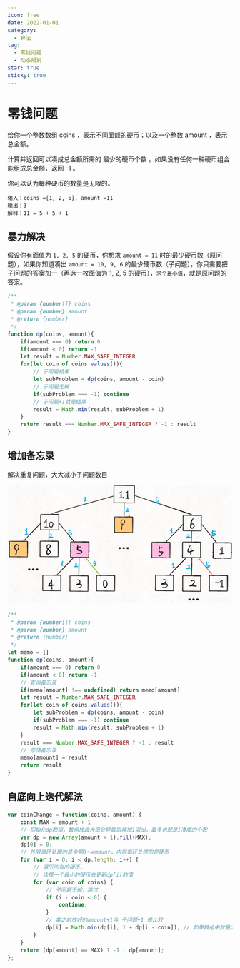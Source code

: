 ```yaml
---
icon: free
date: 2022-01-01
category:
  - 算法
tag:
  - 零钱问题
  - 动态规划
star: true
sticky: true
---
```

# 零钱问题

给你一个整数数组 coins ，表示不同面额的硬币；以及一个整数 amount ，表示总金额。

计算并返回可以凑成总金额所需的 最少的硬币个数 。如果没有任何一种硬币组合能组成总金额，返回 -1 。

你可以认为每种硬币的数量是无限的。

```
输入：coins =[1, 2, 5], amount =11
输出：3
解释：11 = 5 + 5 + 1
```

## 暴力解决

假设你有面值为 `1, 2, 5` 的硬币，你想求 `amount = 11` 时的最少硬币数（原问题），如果你知道凑出 `amount = 10, 9, 6` 的最少硬币数（子问题），你只需要把子问题的答案加一（再选一枚面值为 1, 2, 5 的硬币），`求个最小值`，就是原问题的答案。

```jsx
/**
 * @param {number[]} coins
 * @param {number} amount
 * @return {number}
 */
function dp(coins, amount){
    if(amount === 0) return 0
    if(amount < 0) return -1
    let result = Number.MAX_SAFE_INTEGER
    for(let coin of coins.values()){
        // 子问题结果
        let subProblem = dp(coins, amount - coin)
        // 子问题无解
        if(subProblem === -1) continue
        // 子问题+1就是结果
        result = Math.min(result, subProblem + 1)
    }
    return result === Number.MAX_SAFE_INTEGER ? -1 : result
}
```

## 增加备忘录
解决重复问题，大大减小子问题数目

![Untitled](../images/coins.png)

```jsx
/**
 * @param {number[]} coins
 * @param {number} amount
 * @return {number}
 */
let memo = {}
function dp(coins, amount){
    if(amount === 0) return 0
    if(amount < 0) return -1
    // 查询备忘录
    if(memo[amount] !== undefined) return memo[amount]
    let result = Number.MAX_SAFE_INTEGER
    for(let coin of coins.values()){
        let subProblem = dp(coins, amount - coin)
        if(subProblem === -1) continue
        result = Math.min(result, subProblem + 1)
    }
    result === Number.MAX_SAFE_INTEGER ? -1 : result
    // 存储备忘录
    memo[amount] = result
    return result
}
```

## 自底向上迭代解法

```js
var coinChange = function(coins, amount) {
    const MAX = amount + 1
    // 初始化dp数组，数组放最大值会导致后续加1溢出，最多也就是1凑成的个数
    var dp = new Array(amount + 1).fill(MAX);
    dp[0] = 0;
    // 外层循环处理的是金额0～amount，内层循环处理的是硬币
    for (var i = 0; i < dp.length; i++) {
        // 遍历所有的硬币，
        // 选择一个最小的硬币去更新dp[i]的值
        for (var coin of coins) {
            // 子问题无解，跳过
            if (i - coin < 0) {
                continue;
            }
            // 拿之前放好的amount+1与 子问题+1 做比较
            dp[i] = Math.min(dp[i], 1 + dp[i - coin]); // 如果数组中放最大值，则此处会溢出
        }
    }
    return (dp[amount] == MAX) ? -1 : dp[amount];
};
```